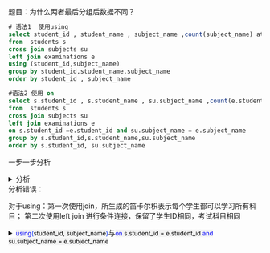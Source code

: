 题目：为什么两者最后分组后数据不同？

```sql
# 语法1  使用using
select student_id , student_name , subject_name ,count(subject_name) attended_exams 
from  students s 
cross join subjects su
left join examinations e 
using (student_id,subject_name)  
group by student_id,student_name,subject_name
order by student_id , subject_name

#语法2 使用 on
select s.student_id , s.student_name , su.subject_name ,count(e.student_id) attended_exams 
from  students s 
cross join subjects su
left join examinations e 
on s.student_id =e.student_id and su.subject_name = e.subject_name
group by s.student_id,s.student_name,su.subject_name
order by s.student_id, su.subject_name

```



一步一步分析

<details class="lake-collapse"><summary id="u6872affa"><span class="ne-text">分析</span></summary><p id="u49c6c75d" class="ne-p"><span class="ne-text">1.</span></p><p id="u3dd78677" class="ne-p"><img src="https://cdn.nlark.com/yuque/0/2024/png/22186123/1727940454974-396cf1a5-a2ee-4c75-a28d-8e9db5729146.png" width="721.6" id="u5847e6ac" class="ne-image"></p><p id="u785085d2" class="ne-p"><span class="ne-text">2.</span></p><p id="uc17b8043" class="ne-p"><span class="ne-text">使用using</span></p><p id="ue60d8cb2" class="ne-p"><img src="https://cdn.nlark.com/yuque/0/2024/png/22186123/1727940514744-0e0abbf4-4896-4fb6-8670-8aa09713d08e.png" width="720" id="u983ad2c4" class="ne-image"></p><p id="ue850a709" class="ne-p"><span class="ne-text">使用on</span></p><p id="u76789bd7" class="ne-p"><img src="https://cdn.nlark.com/yuque/0/2024/png/22186123/1727940892997-10c0113a-1743-47ac-a7ad-9f86bf910a9a.png" width="715.2" id="u7c94417c" class="ne-image"></p><p id="uabe54207" class="ne-p"><br></p><p id="u14134f95" class="ne-p"><span class="ne-text">3.</span></p><p id="u4996ab40" class="ne-p"><span class="ne-text">在using下进行了分组</span></p><p id="ue743a1ba" class="ne-p"><img src="https://cdn.nlark.com/yuque/0/2024/png/22186123/1727940648977-c8a70715-7853-4ec0-b27a-e1181d881997.png" width="722.4" id="u84bc9a50" class="ne-image"></p><p id="u1dcd747a" class="ne-p"><span class="ne-text">在on进行了分组：</span></p><p id="ubd11b018" class="ne-p"><img src="https://cdn.nlark.com/yuque/0/2024/png/22186123/1727941076155-23bc0f42-d29e-4ed8-9209-8f98796c57f8.png" width="715.2" id="u9b33d1ea" class="ne-image"></p><p id="u068e3638" class="ne-p"><span class="ne-text">4.</span></p><p id="uec908e3d" class="ne-p"><span class="ne-text">using下的最终结果(错误的)：</span></p><p id="ue6869661" class="ne-p"><img src="https://cdn.nlark.com/yuque/0/2024/png/22186123/1727940732104-c3aae282-0cb7-4c21-a4d4-748b6b2363c1.png" width="603.2" id="u9ac81ded" class="ne-image"></p><p id="u26bb86b6" class="ne-p"><br></p><p id="u4632352d" class="ne-p"><span class="ne-text">on下的最终结果(正确的)：</span></p><p id="u6e6e3d73" class="ne-p"><span class="ne-text">而且count()只能统计e下的学科科目或学生ID，否则也会出错</span></p><p id="u53cfe522" class="ne-p"><img src="https://cdn.nlark.com/yuque/0/2024/png/22186123/1727941403764-3db8516e-612f-442f-ba7c-171a23943469.png" width="723.2" id="uf056b595" class="ne-image"></p><p id="ue3122823" class="ne-p"><span class="ne-text"></span></p><p id="u27bf95d1" class="ne-p"><span class="ne-text"></span></p></details>
分析错误：

对于using：第一次使用join，所生成的笛卡尔积表示每个学生都可以学习所有科目； 第二次使用left join 进行条件连接，保留了学生ID相同，考试科目相同  


<details class="lake-collapse"><summary id="u1f4250eb"><span class="ne-text" style="color: rgb(0, 0, 255); background-color: rgb(243, 243, 243); font-size: 12px">using</span><span class="ne-text" style="color: rgb(4, 49, 250); background-color: rgb(243, 243, 243); font-size: 12px">(</span><span class="ne-text" style="color: rgb(0, 0, 0); background-color: rgb(243, 243, 243); font-size: 12px">student_id, subject_name</span><span class="ne-text" style="color: rgb(4, 49, 250); background-color: rgb(243, 243, 243); font-size: 12px">)</span><span class="ne-text">与</span><span class="ne-text" style="color: rgb(0, 0, 255); background-color: rgb(243, 243, 243); font-size: 12px">on</span><span class="ne-text" style="color: rgb(0, 0, 0); background-color: rgb(243, 243, 243); font-size: 12px"> s.student_id = e.student_id </span><span class="ne-text" style="color: rgb(0, 0, 255); background-color: rgb(243, 243, 243); font-size: 12px">and</span><span class="ne-text" style="color: rgb(0, 0, 0); background-color: rgb(243, 243, 243); font-size: 12px"> su.subject_name = e.subject_name</span></summary><h3 id="f3JVO"><span class="ne-text" style="color: var(--vscode-editor-foreground); background-color: rgb(243, 243, 243)">关</span><span class="ne-text" style="color: var(--vscode-editor-foreground); background-color: rgb(243, 243, 243)">键区别</span></h3><p id="u5675585d" class="ne-p"><span class="ne-text" style="color: var(--vscode-editor-foreground); background-color: rgb(243, 243, 243); font-size: 13px">确</span><span class="ne-text" style="color: var(--vscode-editor-foreground); background-color: rgb(243, 243, 243); font-size: 13px">实，两</span><span class="ne-text" style="color: var(--vscode-editor-foreground); background-color: rgb(243, 243, 243); font-size: 13px">个</span><span class="ne-text" style="color: var(--vscode-editor-foreground); background-color: rgb(243, 243, 243); font-size: 13px">版本都</span><span class="ne-text" style="color: var(--vscode-editor-foreground); background-color: rgb(243, 243, 243); font-size: 13px">创</span><span class="ne-text" style="color: var(--vscode-editor-foreground); background-color: rgb(243, 243, 243); font-size: 13px">建了所有可</span><span class="ne-text" style="color: var(--vscode-editor-foreground); background-color: rgb(243, 243, 243); font-size: 13px">能的学生</span><span class="ne-text" style="color: var(--vscode-editor-foreground); background-color: rgb(243, 243, 243); font-size: 13px">-科目组合</span><span class="ne-text" style="color: var(--vscode-editor-foreground); background-color: rgb(243, 243, 243); font-size: 13px">，但关</span><span class="ne-text" style="color: var(--vscode-editor-foreground); background-color: rgb(243, 243, 243); font-size: 13px">键区别在于</span><span class="ne-text" style="color: var(--vscode-editor-foreground); background-color: rgb(243, 243, 243); font-size: 13px">如</span><span class="ne-text" style="color: var(--vscode-editor-foreground); background-color: rgb(243, 243, 243); font-size: 13px">何处理这</span><span class="ne-text" style="color: var(--vscode-editor-foreground); background-color: rgb(243, 243, 243); font-size: 13px">些组合和</span><span class="ne-text" style="color: var(--vscode-editor-foreground); background-color: rgb(243, 243, 243); font-size: 13px">考</span><span class="ne-text" style="color: var(--vscode-editor-foreground); background-color: rgb(243, 243, 243); font-size: 13px">试记录</span><span class="ne-text" style="color: var(--vscode-editor-foreground); background-color: rgb(243, 243, 243); font-size: 13px">。</span></p><p id="u7052e753" class="ne-p"><span class="ne-text" style="color: var(--vscode-editor-foreground); background-color: rgb(243, 243, 243); font-size: 13px">1.</span><span class="ne-text" style="color: var(--vscode-editor-foreground); background-color: rgb(243, 243, 243); font-size: 13px"> </span><span class="ne-text" style="color: var(--vscode-editor-foreground); background-color: rgb(243, 243, 243); font-size: 13px">错误版</span><span class="ne-text" style="color: var(--vscode-editor-foreground); background-color: rgb(243, 243, 243); font-size: 13px">（使</span><span class="ne-text" style="color: var(--vscode-editor-foreground); background-color: rgb(243, 243, 243); font-size: 13px">用 USING</span><span class="ne-text" style="color: var(--vscode-editor-foreground); background-color: rgb(243, 243, 243); font-size: 13px">）</span><span class="ne-text" style="color: var(--vscode-editor-foreground); background-color: rgb(243, 243, 243); font-size: 13px">：</span></p><p id="ued34cb83" class="ne-p"><span class="ne-text" style="color: rgb(0, 0, 255); background-color: rgb(243, 243, 243); font-size: 12px">from</span><span class="ne-text" style="color: rgb(0, 0, 0); background-color: rgb(243, 243, 243); font-size: 12px"> students </span></p><p id="u934b120a" class="ne-p"><span class="ne-text" style="color: rgb(0, 0, 255); background-color: rgb(243, 243, 243); font-size: 12px">join</span><span class="ne-text" style="color: rgb(0, 0, 0); background-color: rgb(243, 243, 243); font-size: 12px"> subjects </span></p><p id="u80516b31" class="ne-p"><span class="ne-text" style="color: rgb(0, 0, 255); background-color: rgb(243, 243, 243); font-size: 12px">left join</span><span class="ne-text" style="color: rgb(0, 0, 0); background-color: rgb(243, 243, 243); font-size: 12px"> examinations </span></p><p id="u8b1fdb8a" class="ne-p"><span class="ne-text" style="color: rgb(0, 0, 255); background-color: rgb(243, 243, 243); font-size: 12px">using</span><span class="ne-text" style="color: rgb(4, 49, 250); background-color: rgb(243, 243, 243); font-size: 12px">(</span><span class="ne-text" style="color: rgb(0, 0, 0); background-color: rgb(243, 243, 243); font-size: 12px">student_id, subject_name</span><span class="ne-text" style="color: rgb(4, 49, 250); background-color: rgb(243, 243, 243); font-size: 12px">)</span></p><p id="ude088af3" class="ne-p"><span class="ne-text" style="color: var(--vscode-editor-foreground); background-color: rgb(243, 243, 243); font-size: 13px">2. 正确版</span><span class="ne-text" style="color: var(--vscode-editor-foreground); background-color: rgb(243, 243, 243); font-size: 13px">（使用 ON</span><span class="ne-text" style="color: var(--vscode-editor-foreground); background-color: rgb(243, 243, 243); font-size: 13px">）：</span></p><p id="u0d0354fe" class="ne-p"><span class="ne-text" style="color: rgb(0, 0, 255); background-color: rgb(243, 243, 243); font-size: 12px">from</span><span class="ne-text" style="color: rgb(0, 0, 0); background-color: rgb(243, 243, 243); font-size: 12px"> students s </span></p><p id="u5ff88626" class="ne-p"><span class="ne-text" style="color: rgb(0, 0, 255); background-color: rgb(243, 243, 243); font-size: 12px">cross join</span><span class="ne-text" style="color: rgb(0, 0, 0); background-color: rgb(243, 243, 243); font-size: 12px"> subjects su</span></p><p id="u457aa141" class="ne-p"><span class="ne-text" style="color: rgb(0, 0, 255); background-color: rgb(243, 243, 243); font-size: 12px">left join</span><span class="ne-text" style="color: rgb(0, 0, 0); background-color: rgb(243, 243, 243); font-size: 12px"> examinations e </span></p><p id="u987c7268" class="ne-p"><span class="ne-text" style="color: rgb(0, 0, 255); background-color: rgb(243, 243, 243); font-size: 12px">on</span><span class="ne-text" style="color: rgb(0, 0, 0); background-color: rgb(243, 243, 243); font-size: 12px"> s.student_id = e.student_id </span><span class="ne-text" style="color: rgb(0, 0, 255); background-color: rgb(243, 243, 243); font-size: 12px">and</span><span class="ne-text" style="color: rgb(0, 0, 0); background-color: rgb(243, 243, 243); font-size: 12px"> su.subject_name = e.subject_name</span></p><h3 id="PjoML"><span class="ne-text" style="color: var(--vscode-editor-foreground); background-color: rgb(243, 243, 243)">详</span><span class="ne-text" style="color: var(--vscode-editor-foreground); background-color: rgb(243, 243, 243)">细分</span><span class="ne-text" style="color: var(--vscode-editor-foreground); background-color: rgb(243, 243, 243)">析</span></h3><ul class="ne-ul"><li id="u6c92218e" data-lake-index-type="0"><strong><span class="ne-text" style="color: var(--vscode-editor-foreground); background-color: rgb(243, 243, 243); font-size: 13px">创</span></strong><strong><span class="ne-text" style="color: var(--vscode-editor-foreground); background-color: rgb(243, 243, 243); font-size: 13px">建组合的</span></strong><strong><span class="ne-text" style="color: var(--vscode-editor-foreground); background-color: rgb(243, 243, 243); font-size: 13px">方式</span></strong><span class="ne-text" style="color: var(--vscode-editor-foreground); background-color: rgb(243, 243, 243); font-size: 13px">：</span></li><li id="ufd3ee28e" data-lake-index-type="0"><span class="ne-text" style="color: var(--vscode-editor-foreground); background-color: rgb(243, 243, 243); font-size: 13px">错误</span><span class="ne-text" style="color: var(--vscode-editor-foreground); background-color: rgb(243, 243, 243); font-size: 13px">版</span><span class="ne-text" style="color: var(--vscode-editor-foreground); background-color: rgb(243, 243, 243); font-size: 13px">：</span><span class="ne-text" style="color: var(--vscode-editor-foreground); background-color: rgb(243, 243, 243); font-size: 13px">join subjects</span><span class="ne-text" style="color: var(--vscode-editor-foreground); background-color: rgb(243, 243, 243); font-size: 13px"> </span><span class="ne-text" style="color: var(--vscode-editor-foreground); background-color: rgb(243, 243, 243); font-size: 13px">（隐式</span><span class="ne-text" style="color: var(--vscode-editor-foreground); background-color: rgb(243, 243, 243); font-size: 13px"> </span><span class="ne-text" style="color: var(--vscode-editor-foreground); background-color: rgb(243, 243, 243); font-size: 13px">CROSS</span><span class="ne-text" style="color: var(--vscode-editor-foreground); background-color: rgb(243, 243, 243); font-size: 13px"> </span><span class="ne-text" style="color: var(--vscode-editor-foreground); background-color: rgb(243, 243, 243); font-size: 13px">JOIN）</span></li><li id="u187b2401" data-lake-index-type="0"><span class="ne-text" style="color: var(--vscode-editor-foreground); background-color: rgb(243, 243, 243); font-size: 13px">正确版：显</span><span class="ne-text" style="color: var(--vscode-editor-foreground); background-color: rgb(243, 243, 243); font-size: 13px">式</span><span class="ne-text" style="color: var(--vscode-editor-foreground); background-color: rgb(243, 243, 243); font-size: 13px"> </span><span class="ne-text" style="color: var(--vscode-editor-foreground); background-color: rgb(243, 243, 243); font-size: 13px">cross join</span><span class="ne-text" style="color: var(--vscode-editor-foreground); background-color: rgb(243, 243, 243); font-size: 13px"> </span><span class="ne-text" style="color: var(--vscode-editor-foreground); background-color: rgb(243, 243, 243); font-size: 13px">subjects</span></li></ul><p id="uc2215277" class="ne-p"><span class="ne-text" style="color: var(--vscode-editor-foreground); background-color: rgb(243, 243, 243); font-size: 13px">这</span><span class="ne-text" style="color: var(--vscode-editor-foreground); background-color: rgb(243, 243, 243); font-size: 13px">两</span><span class="ne-text" style="color: var(--vscode-editor-foreground); background-color: rgb(243, 243, 243); font-size: 13px">种方式都创</span><span class="ne-text" style="color: var(--vscode-editor-foreground); background-color: rgb(243, 243, 243); font-size: 13px">建了所有可</span><span class="ne-text" style="color: var(--vscode-editor-foreground); background-color: rgb(243, 243, 243); font-size: 13px">能的学生</span><span class="ne-text" style="color: var(--vscode-editor-foreground); background-color: rgb(243, 243, 243); font-size: 13px">-科目组合</span><span class="ne-text" style="color: var(--vscode-editor-foreground); background-color: rgb(243, 243, 243); font-size: 13px">。</span></p><ul class="ne-ul"><li id="u4787596a" data-lake-index-type="0"><strong><span class="ne-text" style="color: var(--vscode-editor-foreground); background-color: rgb(243, 243, 243); font-size: 13px">与</span></strong><strong><span class="ne-text" style="color: var(--vscode-editor-foreground); background-color: rgb(243, 243, 243); font-size: 13px">考试记</span></strong><strong><span class="ne-text" style="color: var(--vscode-editor-foreground); background-color: rgb(243, 243, 243); font-size: 13px">录的连</span></strong><strong><span class="ne-text" style="color: var(--vscode-editor-foreground); background-color: rgb(243, 243, 243); font-size: 13px">接</span></strong><span class="ne-text" style="color: var(--vscode-editor-foreground); background-color: rgb(243, 243, 243); font-size: 13px">：</span></li><li id="uabecc5ea" data-lake-index-type="0"><span class="ne-text" style="color: var(--vscode-editor-foreground); background-color: rgb(243, 243, 243); font-size: 13px">错误版：</span><span class="ne-text" style="color: var(--vscode-editor-foreground); background-color: rgb(243, 243, 243); font-size: 13px">using</span><span class="ne-text" style="color: var(--vscode-editor-foreground); background-color: rgb(243, 243, 243); font-size: 13px">(student_id,</span><span class="ne-text" style="color: var(--vscode-editor-foreground); background-color: rgb(243, 243, 243); font-size: 13px"> </span><span class="ne-text" style="color: var(--vscode-editor-foreground); background-color: rgb(243, 243, 243); font-size: 13px">subject_name)</span></li><li id="u18439df6" data-lake-index-type="0"><span class="ne-text" style="color: var(--vscode-editor-foreground); background-color: rgb(243, 243, 243); font-size: 13px">这里的</span><span class="ne-text" style="color: var(--vscode-editor-foreground); background-color: rgb(243, 243, 243); font-size: 13px"> </span><span class="ne-text" style="color: var(--vscode-editor-foreground); background-color: rgb(243, 243, 243); font-size: 13px">USING 会尝试匹配 students、subjects 和 examinations 三个表。</span></li><li id="ud59d6e04" data-lake-index-type="0"><span class="ne-text" style="color: var(--vscode-editor-foreground); background-color: rgb(243, 243, 243); font-size: 13px">因为前</span><span class="ne-text" style="color: var(--vscode-editor-foreground); background-color: rgb(243, 243, 243); font-size: 13px">面的 JOIN</span><span class="ne-text" style="color: var(--vscode-editor-foreground); background-color: rgb(243, 243, 243); font-size: 13px"> </span><span class="ne-text" style="color: var(--vscode-editor-foreground); background-color: rgb(243, 243, 243); font-size: 13px">已经创建了</span><span class="ne-text" style="color: var(--vscode-editor-foreground); background-color: rgb(243, 243, 243); font-size: 13px">所有组</span><span class="ne-text" style="color: var(--vscode-editor-foreground); background-color: rgb(243, 243, 243); font-size: 13px">合</span><span class="ne-text" style="color: var(--vscode-editor-foreground); background-color: rgb(243, 243, 243); font-size: 13px">，USING 会</span><span class="ne-text" style="color: var(--vscode-editor-foreground); background-color: rgb(243, 243, 243); font-size: 13px">将</span><span class="ne-text" style="color: var(--vscode-editor-foreground); background-color: rgb(243, 243, 243); font-size: 13px">这</span><span class="ne-text" style="color: var(--vscode-editor-foreground); background-color: rgb(243, 243, 243); font-size: 13px">些组合与</span><span class="ne-text" style="color: var(--vscode-editor-foreground); background-color: rgb(243, 243, 243); font-size: 13px"> </span><span class="ne-text" style="color: var(--vscode-editor-foreground); background-color: rgb(243, 243, 243); font-size: 13px">examinations 表</span><span class="ne-text" style="color: var(--vscode-editor-foreground); background-color: rgb(243, 243, 243); font-size: 13px">匹配。</span></li><li id="u78f1c044" data-lake-index-type="0"><span class="ne-text" style="color: var(--vscode-editor-foreground); background-color: rgb(243, 243, 243); font-size: 13px">正确版</span><span class="ne-text" style="color: var(--vscode-editor-foreground); background-color: rgb(243, 243, 243); font-size: 13px">：</span><span class="ne-text" style="color: var(--vscode-editor-foreground); background-color: rgb(243, 243, 243); font-size: 13px">on s.</span><span class="ne-text" style="color: var(--vscode-editor-foreground); background-color: rgb(243, 243, 243); font-size: 13px">student_id = e</span><span class="ne-text" style="color: var(--vscode-editor-foreground); background-color: rgb(243, 243, 243); font-size: 13px">.student_id an</span><span class="ne-text" style="color: var(--vscode-editor-foreground); background-color: rgb(243, 243, 243); font-size: 13px">d su.subject_name</span><span class="ne-text" style="color: var(--vscode-editor-foreground); background-color: rgb(243, 243, 243); font-size: 13px"> </span><span class="ne-text" style="color: var(--vscode-editor-foreground); background-color: rgb(243, 243, 243); font-size: 13px">= e.subject_</span><span class="ne-text" style="color: var(--vscode-editor-foreground); background-color: rgb(243, 243, 243); font-size: 13px">name</span></li><li id="u003a8e68" data-lake-index-type="0"><span class="ne-text" style="color: var(--vscode-editor-foreground); background-color: rgb(243, 243, 243); font-size: 13px">这里的</span><span class="ne-text" style="color: var(--vscode-editor-foreground); background-color: rgb(243, 243, 243); font-size: 13px"> </span><span class="ne-text" style="color: var(--vscode-editor-foreground); background-color: rgb(243, 243, 243); font-size: 13px">ON 条件只</span><span class="ne-text" style="color: var(--vscode-editor-foreground); background-color: rgb(243, 243, 243); font-size: 13px">匹配 exam</span><span class="ne-text" style="color: var(--vscode-editor-foreground); background-color: rgb(243, 243, 243); font-size: 13px">inations 表与</span><span class="ne-text" style="color: var(--vscode-editor-foreground); background-color: rgb(243, 243, 243); font-size: 13px">前</span><span class="ne-text" style="color: var(--vscode-editor-foreground); background-color: rgb(243, 243, 243); font-size: 13px">面创</span><span class="ne-text" style="color: var(--vscode-editor-foreground); background-color: rgb(243, 243, 243); font-size: 13px">建的组合</span><span class="ne-text" style="color: var(--vscode-editor-foreground); background-color: rgb(243, 243, 243); font-size: 13px">。</span></li><li id="u602369f1" data-lake-index-type="0"><strong><span class="ne-text" style="color: var(--vscode-editor-foreground); background-color: rgb(243, 243, 243); font-size: 13px">计</span></strong><strong><span class="ne-text" style="color: var(--vscode-editor-foreground); background-color: rgb(243, 243, 243); font-size: 13px">数方式</span></strong><span class="ne-text" style="color: var(--vscode-editor-foreground); background-color: rgb(243, 243, 243); font-size: 13px">：</span></li><li id="uc85fab33" data-lake-index-type="0"><span class="ne-text" style="color: var(--vscode-editor-foreground); background-color: rgb(243, 243, 243); font-size: 13px">错</span><span class="ne-text" style="color: var(--vscode-editor-foreground); background-color: rgb(243, 243, 243); font-size: 13px">误版：</span><span class="ne-text" style="color: var(--vscode-editor-foreground); background-color: rgb(243, 243, 243); font-size: 13px">count</span><span class="ne-text" style="color: var(--vscode-editor-foreground); background-color: rgb(243, 243, 243); font-size: 13px">(subject</span><span class="ne-text" style="color: var(--vscode-editor-foreground); background-color: rgb(243, 243, 243); font-size: 13px">_name)</span></li><li id="u410ec563" data-lake-index-type="0"><span class="ne-text" style="color: var(--vscode-editor-foreground); background-color: rgb(243, 243, 243); font-size: 13px">总</span><span class="ne-text" style="color: var(--vscode-editor-foreground); background-color: rgb(243, 243, 243); font-size: 13px">是会</span><span class="ne-text" style="color: var(--vscode-editor-foreground); background-color: rgb(243, 243, 243); font-size: 13px">计数，因为</span><span class="ne-text" style="color: var(--vscode-editor-foreground); background-color: rgb(243, 243, 243); font-size: 13px"> </span><span class="ne-text" style="color: var(--vscode-editor-foreground); background-color: rgb(243, 243, 243); font-size: 13px">subject</span><span class="ne-text" style="color: var(--vscode-editor-foreground); background-color: rgb(243, 243, 243); font-size: 13px">_name 来</span><span class="ne-text" style="color: var(--vscode-editor-foreground); background-color: rgb(243, 243, 243); font-size: 13px">自 subjects 表</span><span class="ne-text" style="color: var(--vscode-editor-foreground); background-color: rgb(243, 243, 243); font-size: 13px">，永</span><span class="ne-text" style="color: var(--vscode-editor-foreground); background-color: rgb(243, 243, 243); font-size: 13px">远不会为</span><span class="ne-text" style="color: var(--vscode-editor-foreground); background-color: rgb(243, 243, 243); font-size: 13px"> </span><span class="ne-text" style="color: var(--vscode-editor-foreground); background-color: rgb(243, 243, 243); font-size: 13px">NULL。</span></li><li id="u4302d293" data-lake-index-type="0"><span class="ne-text" style="color: var(--vscode-editor-foreground); background-color: rgb(243, 243, 243); font-size: 13px">正确版</span><span class="ne-text" style="color: var(--vscode-editor-foreground); background-color: rgb(243, 243, 243); font-size: 13px">：</span><span class="ne-text" style="color: var(--vscode-editor-foreground); background-color: rgb(243, 243, 243); font-size: 13px">count(e.</span><span class="ne-text" style="color: var(--vscode-editor-foreground); background-color: rgb(243, 243, 243); font-size: 13px">student_id)</span></li><li id="uecd2b4e6" data-lake-index-type="0"><span class="ne-text" style="color: var(--vscode-editor-foreground); background-color: rgb(243, 243, 243); font-size: 13px">只有</span><span class="ne-text" style="color: var(--vscode-editor-foreground); background-color: rgb(243, 243, 243); font-size: 13px">在 examinations</span><span class="ne-text" style="color: var(--vscode-editor-foreground); background-color: rgb(243, 243, 243); font-size: 13px"> </span><span class="ne-text" style="color: var(--vscode-editor-foreground); background-color: rgb(243, 243, 243); font-size: 13px">表中找</span><span class="ne-text" style="color: var(--vscode-editor-foreground); background-color: rgb(243, 243, 243); font-size: 13px">到匹配记</span><span class="ne-text" style="color: var(--vscode-editor-foreground); background-color: rgb(243, 243, 243); font-size: 13px">录时才</span><span class="ne-text" style="color: var(--vscode-editor-foreground); background-color: rgb(243, 243, 243); font-size: 13px">会计数</span><span class="ne-text" style="color: var(--vscode-editor-foreground); background-color: rgb(243, 243, 243); font-size: 13px">。</span></li></ul><h3 id="mhGd9"><span class="ne-text" style="color: var(--vscode-editor-foreground); background-color: rgb(243, 243, 243)">比</span><span class="ne-text" style="color: var(--vscode-editor-foreground); background-color: rgb(243, 243, 243)">喻说</span><span class="ne-text" style="color: var(--vscode-editor-foreground); background-color: rgb(243, 243, 243)">明</span></h3><p id="u8efaa3dc" class="ne-p"><span class="ne-text" style="color: var(--vscode-editor-foreground); background-color: rgb(243, 243, 243); font-size: 13px">想</span><span class="ne-text" style="color: var(--vscode-editor-foreground); background-color: rgb(243, 243, 243); font-size: 13px">象一个</span><span class="ne-text" style="color: var(--vscode-editor-foreground); background-color: rgb(243, 243, 243); font-size: 13px">学校</span><span class="ne-text" style="color: var(--vscode-editor-foreground); background-color: rgb(243, 243, 243); font-size: 13px">运</span><span class="ne-text" style="color: var(--vscode-editor-foreground); background-color: rgb(243, 243, 243); font-size: 13px">动会</span><span class="ne-text" style="color: var(--vscode-editor-foreground); background-color: rgb(243, 243, 243); font-size: 13px">（</span><span class="ne-text" style="color: var(--vscode-editor-foreground); background-color: rgb(243, 243, 243); font-size: 13px">🏃</span><span class="ne-text" style="color: var(--vscode-editor-foreground); background-color: rgb(243, 243, 243); font-size: 13px">‍</span><span class="ne-text" style="color: var(--vscode-editor-foreground); background-color: rgb(243, 243, 243); font-size: 13px">♂️</span><span class="ne-text" style="color: var(--vscode-editor-foreground); background-color: rgb(243, 243, 243); font-size: 13px">🏅</span><span class="ne-text" style="color: var(--vscode-editor-foreground); background-color: rgb(243, 243, 243); font-size: 13px">）</span><span class="ne-text" style="color: var(--vscode-editor-foreground); background-color: rgb(243, 243, 243); font-size: 13px">：</span></p><ul class="ne-ul"><li id="u0116efa2" data-lake-index-type="0"><span class="ne-text" style="color: var(--vscode-editor-foreground); background-color: rgb(243, 243, 243); font-size: 13px">错误</span><span class="ne-text" style="color: var(--vscode-editor-foreground); background-color: rgb(243, 243, 243); font-size: 13px">版就</span><span class="ne-text" style="color: var(--vscode-editor-foreground); background-color: rgb(243, 243, 243); font-size: 13px">像</span><span class="ne-text" style="color: var(--vscode-editor-foreground); background-color: rgb(243, 243, 243); font-size: 13px">是：</span></li><li id="ub3cddae8" data-lake-index-type="0"><span class="ne-text" style="color: var(--vscode-editor-foreground); background-color: rgb(243, 243, 243); font-size: 13px">给每个学生发了所</span><span class="ne-text" style="color: var(--vscode-editor-foreground); background-color: rgb(243, 243, 243); font-size: 13px">有项</span><span class="ne-text" style="color: var(--vscode-editor-foreground); background-color: rgb(243, 243, 243); font-size: 13px">目的参赛</span><span class="ne-text" style="color: var(--vscode-editor-foreground); background-color: rgb(243, 243, 243); font-size: 13px">证</span><span class="ne-text" style="color: var(--vscode-editor-foreground); background-color: rgb(243, 243, 243); font-size: 13px">。</span></li><li id="u276dad57" data-lake-index-type="0"><span class="ne-text" style="color: var(--vscode-editor-foreground); background-color: rgb(243, 243, 243); font-size: 13px">然</span><span class="ne-text" style="color: var(--vscode-editor-foreground); background-color: rgb(243, 243, 243); font-size: 13px">后检</span><span class="ne-text" style="color: var(--vscode-editor-foreground); background-color: rgb(243, 243, 243); font-size: 13px">查实际参赛记</span><span class="ne-text" style="color: var(--vscode-editor-foreground); background-color: rgb(243, 243, 243); font-size: 13px">录</span><span class="ne-text" style="color: var(--vscode-editor-foreground); background-color: rgb(243, 243, 243); font-size: 13px">，但</span><span class="ne-text" style="color: var(--vscode-editor-foreground); background-color: rgb(243, 243, 243); font-size: 13px">即</span><span class="ne-text" style="color: var(--vscode-editor-foreground); background-color: rgb(243, 243, 243); font-size: 13px">使没参</span><span class="ne-text" style="color: var(--vscode-editor-foreground); background-color: rgb(243, 243, 243); font-size: 13px">赛</span><span class="ne-text" style="color: var(--vscode-editor-foreground); background-color: rgb(243, 243, 243); font-size: 13px">，参</span><span class="ne-text" style="color: var(--vscode-editor-foreground); background-color: rgb(243, 243, 243); font-size: 13px">赛证也算</span><span class="ne-text" style="color: var(--vscode-editor-foreground); background-color: rgb(243, 243, 243); font-size: 13px">一</span><span class="ne-text" style="color: var(--vscode-editor-foreground); background-color: rgb(243, 243, 243); font-size: 13px">次</span><span class="ne-text" style="color: var(--vscode-editor-foreground); background-color: rgb(243, 243, 243); font-size: 13px">&quot;参与</span><span class="ne-text" style="color: var(--vscode-editor-foreground); background-color: rgb(243, 243, 243); font-size: 13px">&quot;</span><span class="ne-text" style="color: var(--vscode-editor-foreground); background-color: rgb(243, 243, 243); font-size: 13px">。</span></li><li id="u792ea84f" data-lake-index-type="0"><span class="ne-text" style="color: var(--vscode-editor-foreground); background-color: rgb(243, 243, 243); font-size: 13px">正确版</span><span class="ne-text" style="color: var(--vscode-editor-foreground); background-color: rgb(243, 243, 243); font-size: 13px">则</span><span class="ne-text" style="color: var(--vscode-editor-foreground); background-color: rgb(243, 243, 243); font-size: 13px">像</span><span class="ne-text" style="color: var(--vscode-editor-foreground); background-color: rgb(243, 243, 243); font-size: 13px">是：</span></li></ul><p id="u356746d4" class="ne-p"><span class="ne-text" style="color: var(--vscode-editor-foreground); background-color: rgb(243, 243, 243); font-size: 13px">1. 给每个</span><span class="ne-text" style="color: var(--vscode-editor-foreground); background-color: rgb(243, 243, 243); font-size: 13px">学生发了所</span><span class="ne-text" style="color: var(--vscode-editor-foreground); background-color: rgb(243, 243, 243); font-size: 13px">有项目的空</span><span class="ne-text" style="color: var(--vscode-editor-foreground); background-color: rgb(243, 243, 243); font-size: 13px">白</span><span class="ne-text" style="color: var(--vscode-editor-foreground); background-color: rgb(243, 243, 243); font-size: 13px">记</span><span class="ne-text" style="color: var(--vscode-editor-foreground); background-color: rgb(243, 243, 243); font-size: 13px">录表</span><span class="ne-text" style="color: var(--vscode-editor-foreground); background-color: rgb(243, 243, 243); font-size: 13px">。</span></p><ul class="ne-ul"><li id="u55963e27" data-lake-index-type="0"><span class="ne-text" style="color: var(--vscode-editor-foreground); background-color: rgb(243, 243, 243); font-size: 13px">然后只在学生实际参赛的项目上盖章</span><span class="ne-text" style="color: var(--vscode-editor-foreground); background-color: rgb(243, 243, 243); font-size: 13px">，不</span><span class="ne-text" style="color: var(--vscode-editor-foreground); background-color: rgb(243, 243, 243); font-size: 13px">参赛的项</span><span class="ne-text" style="color: var(--vscode-editor-foreground); background-color: rgb(243, 243, 243); font-size: 13px">目保</span><span class="ne-text" style="color: var(--vscode-editor-foreground); background-color: rgb(243, 243, 243); font-size: 13px">持空白</span><span class="ne-text" style="color: var(--vscode-editor-foreground); background-color: rgb(243, 243, 243); font-size: 13px">。</span></li></ul><h3 id="Bd4PG"><span class="ne-text" style="color: var(--vscode-editor-foreground); background-color: rgb(243, 243, 243)">为</span><span class="ne-text" style="color: var(--vscode-editor-foreground); background-color: rgb(243, 243, 243)">什么结</span><span class="ne-text" style="color: var(--vscode-editor-foreground); background-color: rgb(243, 243, 243)">果不同</span></h3><ul class="ne-ul"><li id="u0934fa0b" data-lake-index-type="0"><span class="ne-text" style="color: var(--vscode-editor-foreground); background-color: rgb(243, 243, 243); font-size: 13px">错误版</span><span class="ne-text" style="color: var(--vscode-editor-foreground); background-color: rgb(243, 243, 243); font-size: 13px">：因</span><span class="ne-text" style="color: var(--vscode-editor-foreground); background-color: rgb(243, 243, 243); font-size: 13px">为</span><span class="ne-text" style="color: var(--vscode-editor-foreground); background-color: rgb(243, 243, 243); font-size: 13px"> </span><span class="ne-text" style="color: var(--vscode-editor-foreground); background-color: rgb(243, 243, 243); font-size: 13px">count(subject_name)</span><span class="ne-text" style="color: var(--vscode-editor-foreground); background-color: rgb(243, 243, 243); font-size: 13px"> </span><span class="ne-text" style="color: var(--vscode-editor-foreground); background-color: rgb(243, 243, 243); font-size: 13px">总是计数（至少为</span><span class="ne-text" style="color: var(--vscode-editor-foreground); background-color: rgb(243, 243, 243); font-size: 13px">1），所以每</span><span class="ne-text" style="color: var(--vscode-editor-foreground); background-color: rgb(243, 243, 243); font-size: 13px">个学生在</span><span class="ne-text" style="color: var(--vscode-editor-foreground); background-color: rgb(243, 243, 243); font-size: 13px">每个科目上</span><span class="ne-text" style="color: var(--vscode-editor-foreground); background-color: rgb(243, 243, 243); font-size: 13px">都显</span><span class="ne-text" style="color: var(--vscode-editor-foreground); background-color: rgb(243, 243, 243); font-size: 13px">示至</span><span class="ne-text" style="color: var(--vscode-editor-foreground); background-color: rgb(243, 243, 243); font-size: 13px">少参</span><span class="ne-text" style="color: var(--vscode-editor-foreground); background-color: rgb(243, 243, 243); font-size: 13px">加了一次考</span><span class="ne-text" style="color: var(--vscode-editor-foreground); background-color: rgb(243, 243, 243); font-size: 13px">试</span><span class="ne-text" style="color: var(--vscode-editor-foreground); background-color: rgb(243, 243, 243); font-size: 13px">。</span></li><li id="u3025eff3" data-lake-index-type="0"><span class="ne-text" style="color: var(--vscode-editor-foreground); background-color: rgb(243, 243, 243); font-size: 13px">正确版</span><span class="ne-text" style="color: var(--vscode-editor-foreground); background-color: rgb(243, 243, 243); font-size: 13px">：</span><span class="ne-text" style="color: var(--vscode-editor-foreground); background-color: rgb(243, 243, 243); font-size: 13px">count(e.student</span><span class="ne-text" style="color: var(--vscode-editor-foreground); background-color: rgb(243, 243, 243); font-size: 13px">_id)</span><span class="ne-text" style="color: var(--vscode-editor-foreground); background-color: rgb(243, 243, 243); font-size: 13px"> </span><span class="ne-text" style="color: var(--vscode-editor-foreground); background-color: rgb(243, 243, 243); font-size: 13px">只在</span><span class="ne-text" style="color: var(--vscode-editor-foreground); background-color: rgb(243, 243, 243); font-size: 13px"> </span><span class="ne-text" style="color: var(--vscode-editor-foreground); background-color: rgb(243, 243, 243); font-size: 13px">examinations 表中</span><span class="ne-text" style="color: var(--vscode-editor-foreground); background-color: rgb(243, 243, 243); font-size: 13px">找到匹配记录时才计</span><span class="ne-text" style="color: var(--vscode-editor-foreground); background-color: rgb(243, 243, 243); font-size: 13px">数</span><span class="ne-text" style="color: var(--vscode-editor-foreground); background-color: rgb(243, 243, 243); font-size: 13px">，准确反映了实</span><span class="ne-text" style="color: var(--vscode-editor-foreground); background-color: rgb(243, 243, 243); font-size: 13px">际考</span><span class="ne-text" style="color: var(--vscode-editor-foreground); background-color: rgb(243, 243, 243); font-size: 13px">试次</span><span class="ne-text" style="color: var(--vscode-editor-foreground); background-color: rgb(243, 243, 243); font-size: 13px">数。</span></li></ul><h3 id="kBoUU"><span class="ne-text" style="color: var(--vscode-editor-foreground); background-color: rgb(243, 243, 243)">总结</span></h3><p id="u044d67a2" class="ne-p"><span class="ne-text" style="color: var(--vscode-editor-foreground); background-color: rgb(243, 243, 243); font-size: 13px">虽然两个</span><span class="ne-text" style="color: var(--vscode-editor-foreground); background-color: rgb(243, 243, 243); font-size: 13px">版本都创建</span><span class="ne-text" style="color: var(--vscode-editor-foreground); background-color: rgb(243, 243, 243); font-size: 13px">了所有可能</span><span class="ne-text" style="color: var(--vscode-editor-foreground); background-color: rgb(243, 243, 243); font-size: 13px">的学生-科</span><span class="ne-text" style="color: var(--vscode-editor-foreground); background-color: rgb(243, 243, 243); font-size: 13px">目组合，但</span><span class="ne-text" style="color: var(--vscode-editor-foreground); background-color: rgb(243, 243, 243); font-size: 13px">关</span><span class="ne-text" style="color: var(--vscode-editor-foreground); background-color: rgb(243, 243, 243); font-size: 13px">键区别在于</span><span class="ne-text" style="color: var(--vscode-editor-foreground); background-color: rgb(243, 243, 243); font-size: 13px">如何处理这</span><span class="ne-text" style="color: var(--vscode-editor-foreground); background-color: rgb(243, 243, 243); font-size: 13px">些组合与</span><span class="ne-text" style="color: var(--vscode-editor-foreground); background-color: rgb(243, 243, 243); font-size: 13px">实</span><span class="ne-text" style="color: var(--vscode-editor-foreground); background-color: rgb(243, 243, 243); font-size: 13px">际考试记录</span><span class="ne-text" style="color: var(--vscode-editor-foreground); background-color: rgb(243, 243, 243); font-size: 13px">的</span><span class="ne-text" style="color: var(--vscode-editor-foreground); background-color: rgb(243, 243, 243); font-size: 13px">关</span><span class="ne-text" style="color: var(--vscode-editor-foreground); background-color: rgb(243, 243, 243); font-size: 13px">系</span><span class="ne-text" style="color: var(--vscode-editor-foreground); background-color: rgb(243, 243, 243); font-size: 13px">，以及如何计</span><span class="ne-text" style="color: var(--vscode-editor-foreground); background-color: rgb(243, 243, 243); font-size: 13px">数</span><span class="ne-text" style="color: var(--vscode-editor-foreground); background-color: rgb(243, 243, 243); font-size: 13px">。正</span><span class="ne-text" style="color: var(--vscode-editor-foreground); background-color: rgb(243, 243, 243); font-size: 13px">确版本</span><span class="ne-text" style="color: var(--vscode-editor-foreground); background-color: rgb(243, 243, 243); font-size: 13px">更准</span><span class="ne-text" style="color: var(--vscode-editor-foreground); background-color: rgb(243, 243, 243); font-size: 13px">确地反映了</span><span class="ne-text" style="color: var(--vscode-editor-foreground); background-color: rgb(243, 243, 243); font-size: 13px">实际情</span><span class="ne-text" style="color: var(--vscode-editor-foreground); background-color: rgb(243, 243, 243); font-size: 13px">况。</span></p><p id="u7f281241" class="ne-p"><span class="ne-text" style="color: var(--vscode-editor-foreground); background-color: rgb(243, 243, 243); font-size: 13px">这</span><span class="ne-text" style="color: var(--vscode-editor-foreground); background-color: rgb(243, 243, 243); font-size: 13px">个</span><span class="ne-text" style="color: var(--vscode-editor-foreground); background-color: rgb(243, 243, 243); font-size: 13px">例子很</span><span class="ne-text" style="color: var(--vscode-editor-foreground); background-color: rgb(243, 243, 243); font-size: 13px">好地说明了</span><span class="ne-text" style="color: var(--vscode-editor-foreground); background-color: rgb(243, 243, 243); font-size: 13px">在</span><span class="ne-text" style="color: var(--vscode-editor-foreground); background-color: rgb(243, 243, 243); font-size: 13px"> </span><span class="ne-text" style="color: var(--vscode-editor-foreground); background-color: rgb(243, 243, 243); font-size: 13px">SQL</span><span class="ne-text" style="color: var(--vscode-editor-foreground); background-color: rgb(243, 243, 243); font-size: 13px"> </span><span class="ne-text" style="color: var(--vscode-editor-foreground); background-color: rgb(243, 243, 243); font-size: 13px">中</span><span class="ne-text" style="color: var(--vscode-editor-foreground); background-color: rgb(243, 243, 243); font-size: 13px">，不</span><span class="ne-text" style="color: var(--vscode-editor-foreground); background-color: rgb(243, 243, 243); font-size: 13px">仅要注</span><span class="ne-text" style="color: var(--vscode-editor-foreground); background-color: rgb(243, 243, 243); font-size: 13px">意表</span><span class="ne-text" style="color: var(--vscode-editor-foreground); background-color: rgb(243, 243, 243); font-size: 13px">的</span><span class="ne-text" style="color: var(--vscode-editor-foreground); background-color: rgb(243, 243, 243); font-size: 13px">连接方式</span><span class="ne-text" style="color: var(--vscode-editor-foreground); background-color: rgb(243, 243, 243); font-size: 13px">，还要注</span><span class="ne-text" style="color: var(--vscode-editor-foreground); background-color: rgb(243, 243, 243); font-size: 13px">意计</span><span class="ne-text" style="color: var(--vscode-editor-foreground); background-color: rgb(243, 243, 243); font-size: 13px">数的</span><span class="ne-text" style="color: var(--vscode-editor-foreground); background-color: rgb(243, 243, 243); font-size: 13px">对</span><span class="ne-text" style="color: var(--vscode-editor-foreground); background-color: rgb(243, 243, 243); font-size: 13px">象和方</span><span class="ne-text" style="color: var(--vscode-editor-foreground); background-color: rgb(243, 243, 243); font-size: 13px">法</span><span class="ne-text" style="color: var(--vscode-editor-foreground); background-color: rgb(243, 243, 243); font-size: 13px">。</span></p><p id="u4799eee3" class="ne-p"><span class="ne-text" style="color: var(--vscode-editor-foreground); background-color: rgb(243, 243, 243); font-size: 13px">你</span><span class="ne-text" style="color: var(--vscode-editor-foreground); background-color: rgb(243, 243, 243); font-size: 13px">现在理解了</span><span class="ne-text" style="color: var(--vscode-editor-foreground); background-color: rgb(243, 243, 243); font-size: 13px">吗？如果</span><span class="ne-text" style="color: var(--vscode-editor-foreground); background-color: rgb(243, 243, 243); font-size: 13px">还有任何</span><span class="ne-text" style="color: var(--vscode-editor-foreground); background-color: rgb(243, 243, 243); font-size: 13px">疑问，请随</span><span class="ne-text" style="color: var(--vscode-editor-foreground); background-color: rgb(243, 243, 243); font-size: 13px">时问我</span><span class="ne-text" style="color: var(--vscode-editor-foreground); background-color: rgb(243, 243, 243); font-size: 13px">！</span></p><p id="u7ef5e002" class="ne-p"><span class="ne-text" style="color: var(--vscode-editor-foreground); background-color: rgb(243, 243, 243); font-size: 12px">.cursorrules</span></p><p id="u6f43f906" class="ne-p"><span class="ne-text" style="color: var(--vscode-editor-foreground); background-color: rgb(243, 243, 243); font-size: 12px">提问.md (94-143)</span></p><p id="uab343237" class="ne-p"><span class="ne-text" style="color: var(--vscode-input-foreground); background-color: rgb(243, 243, 243); font-size: 13px">两种解法，不管是cross join 还是 join 其实都创建了所有的组合。是吧。但是为什么 using条件时匹配所有科目。</span></p><p id="u33ca5fd7" class="ne-p"><span class="ne-text" style="color: var(--vscode-editor-foreground); background-color: rgb(243, 243, 243); font-size: 13px">你的观</span><span class="ne-text" style="color: var(--vscode-editor-foreground); background-color: rgb(243, 243, 243); font-size: 13px">察</span><span class="ne-text" style="color: var(--vscode-editor-foreground); background-color: rgb(243, 243, 243); font-size: 13px">非常</span><span class="ne-text" style="color: var(--vscode-editor-foreground); background-color: rgb(243, 243, 243); font-size: 13px">敏锐</span><span class="ne-text" style="color: var(--vscode-editor-foreground); background-color: rgb(243, 243, 243); font-size: 13px">！让</span><span class="ne-text" style="color: var(--vscode-editor-foreground); background-color: rgb(243, 243, 243); font-size: 13px">我们深</span><span class="ne-text" style="color: var(--vscode-editor-foreground); background-color: rgb(243, 243, 243); font-size: 13px">入分</span><span class="ne-text" style="color: var(--vscode-editor-foreground); background-color: rgb(243, 243, 243); font-size: 13px">析一下这个</span><span class="ne-text" style="color: var(--vscode-editor-foreground); background-color: rgb(243, 243, 243); font-size: 13px">问题。</span></p><p id="ue24f0d63" class="ne-p"><span class="ne-text" style="color: var(--vscode-editor-foreground); background-color: rgb(243, 243, 243); font-size: 13px">确</span><span class="ne-text" style="color: var(--vscode-editor-foreground); background-color: rgb(243, 243, 243); font-size: 13px">实，两种方</span><span class="ne-text" style="color: var(--vscode-editor-foreground); background-color: rgb(243, 243, 243); font-size: 13px">法都创建了</span><span class="ne-text" style="color: var(--vscode-editor-foreground); background-color: rgb(243, 243, 243); font-size: 13px">所有可能的</span><span class="ne-text" style="color: var(--vscode-editor-foreground); background-color: rgb(243, 243, 243); font-size: 13px">学生-科目</span><span class="ne-text" style="color: var(--vscode-editor-foreground); background-color: rgb(243, 243, 243); font-size: 13px">组合。关</span><span class="ne-text" style="color: var(--vscode-editor-foreground); background-color: rgb(243, 243, 243); font-size: 13px">键的</span><span class="ne-text" style="color: var(--vscode-editor-foreground); background-color: rgb(243, 243, 243); font-size: 13px">区别在于如</span><span class="ne-text" style="color: var(--vscode-editor-foreground); background-color: rgb(243, 243, 243); font-size: 13px">何处理这些</span><span class="ne-text" style="color: var(--vscode-editor-foreground); background-color: rgb(243, 243, 243); font-size: 13px">组合与</span><span class="ne-text" style="color: var(--vscode-editor-foreground); background-color: rgb(243, 243, 243); font-size: 13px"> </span><span class="ne-text" style="color: var(--vscode-editor-foreground); background-color: rgb(243, 243, 243); font-size: 13px">examinations 表的</span><span class="ne-text" style="color: var(--vscode-editor-foreground); background-color: rgb(243, 243, 243); font-size: 13px">关联。</span></p><h3 id="qY1AZ"><span class="ne-text" style="color: var(--vscode-editor-foreground); background-color: rgb(243, 243, 243)">为</span><span class="ne-text" style="color: var(--vscode-editor-foreground); background-color: rgb(243, 243, 243)">什么</span><span class="ne-text" style="color: var(--vscode-editor-foreground); background-color: rgb(243, 243, 243)"> </span><span class="ne-text" style="color: var(--vscode-editor-foreground); background-color: rgb(243, 243, 243)">USING 条件会</span><span class="ne-text" style="color: var(--vscode-editor-foreground); background-color: rgb(243, 243, 243)">匹配所有</span><span class="ne-text" style="color: var(--vscode-editor-foreground); background-color: rgb(243, 243, 243)">科目</span></h3><p id="u0aff89d3" class="ne-p"><span class="ne-text" style="color: var(--vscode-editor-foreground); background-color: rgb(243, 243, 243); font-size: 13px">在错</span><span class="ne-text" style="color: var(--vscode-editor-foreground); background-color: rgb(243, 243, 243); font-size: 13px">误版中</span><span class="ne-text" style="color: var(--vscode-editor-foreground); background-color: rgb(243, 243, 243); font-size: 13px">：</span></p><p id="ue464b120" class="ne-p"><span class="ne-text" style="color: rgb(0, 0, 255); background-color: rgb(243, 243, 243); font-size: 12px">from</span><span class="ne-text" style="color: rgb(0, 0, 0); background-color: rgb(243, 243, 243); font-size: 12px"> students </span></p><p id="ub2bc6f71" class="ne-p"><span class="ne-text" style="color: rgb(0, 0, 255); background-color: rgb(243, 243, 243); font-size: 12px">join</span><span class="ne-text" style="color: rgb(0, 0, 0); background-color: rgb(243, 243, 243); font-size: 12px"> subjects </span></p><p id="u6880a7a0" class="ne-p"><span class="ne-text" style="color: rgb(0, 0, 255); background-color: rgb(243, 243, 243); font-size: 12px">left join</span><span class="ne-text" style="color: rgb(0, 0, 0); background-color: rgb(243, 243, 243); font-size: 12px"> examinations </span></p><p id="u93da2977" class="ne-p"><span class="ne-text" style="color: rgb(0, 0, 255); background-color: rgb(243, 243, 243); font-size: 12px">using</span><span class="ne-text" style="color: rgb(4, 49, 250); background-color: rgb(243, 243, 243); font-size: 12px">(</span><span class="ne-text" style="color: rgb(0, 0, 0); background-color: rgb(243, 243, 243); font-size: 12px">student_id, subject_name</span><span class="ne-text" style="color: rgb(4, 49, 250); background-color: rgb(243, 243, 243); font-size: 12px">)</span></p><p id="u472c6c5b" class="ne-p"><span class="ne-text" style="color: var(--vscode-editor-foreground); background-color: rgb(243, 243, 243); font-size: 13px">这里的</span><span class="ne-text" style="color: var(--vscode-editor-foreground); background-color: rgb(243, 243, 243); font-size: 13px">问</span><span class="ne-text" style="color: var(--vscode-editor-foreground); background-color: rgb(243, 243, 243); font-size: 13px">题在于</span><span class="ne-text" style="color: var(--vscode-editor-foreground); background-color: rgb(243, 243, 243); font-size: 13px"> </span><span class="ne-text" style="color: var(--vscode-editor-foreground); background-color: rgb(243, 243, 243); font-size: 13px">USING 子</span><span class="ne-text" style="color: var(--vscode-editor-foreground); background-color: rgb(243, 243, 243); font-size: 13px">句的</span><span class="ne-text" style="color: var(--vscode-editor-foreground); background-color: rgb(243, 243, 243); font-size: 13px">工</span><span class="ne-text" style="color: var(--vscode-editor-foreground); background-color: rgb(243, 243, 243); font-size: 13px">作方式</span><span class="ne-text" style="color: var(--vscode-editor-foreground); background-color: rgb(243, 243, 243); font-size: 13px">：</span></p><p id="u3d74ee4c" class="ne-p"><span class="ne-text" style="color: var(--vscode-editor-foreground); background-color: rgb(243, 243, 243); font-size: 13px">1.</span><span class="ne-text" style="color: var(--vscode-editor-foreground); background-color: rgb(243, 243, 243); font-size: 13px"> </span><strong><span class="ne-text" style="color: var(--vscode-editor-foreground); background-color: rgb(243, 243, 243); font-size: 13px">USING 的</span></strong><strong><span class="ne-text" style="color: var(--vscode-editor-foreground); background-color: rgb(243, 243, 243); font-size: 13px">特</span></strong><strong><span class="ne-text" style="color: var(--vscode-editor-foreground); background-color: rgb(243, 243, 243); font-size: 13px">性</span></strong><span class="ne-text" style="color: var(--vscode-editor-foreground); background-color: rgb(243, 243, 243); font-size: 13px">：</span></p><ul class="ne-ul"><li id="ub2632f7e" data-lake-index-type="0"><span class="ne-text" style="color: var(--vscode-editor-foreground); background-color: rgb(243, 243, 243); font-size: 13px">USING</span><span class="ne-text" style="color: var(--vscode-editor-foreground); background-color: rgb(243, 243, 243); font-size: 13px"> </span><span class="ne-text" style="color: var(--vscode-editor-foreground); background-color: rgb(243, 243, 243); font-size: 13px">会</span><span class="ne-text" style="color: var(--vscode-editor-foreground); background-color: rgb(243, 243, 243); font-size: 13px">在</span><span class="ne-text" style="color: var(--vscode-editor-foreground); background-color: rgb(243, 243, 243); font-size: 13px">所</span><span class="ne-text" style="color: var(--vscode-editor-foreground); background-color: rgb(243, 243, 243); font-size: 13px">有参</span><span class="ne-text" style="color: var(--vscode-editor-foreground); background-color: rgb(243, 243, 243); font-size: 13px">与连接的表</span><span class="ne-text" style="color: var(--vscode-editor-foreground); background-color: rgb(243, 243, 243); font-size: 13px">中</span><span class="ne-text" style="color: var(--vscode-editor-foreground); background-color: rgb(243, 243, 243); font-size: 13px">寻找指</span><span class="ne-text" style="color: var(--vscode-editor-foreground); background-color: rgb(243, 243, 243); font-size: 13px">定的列名</span><span class="ne-text" style="color: var(--vscode-editor-foreground); background-color: rgb(243, 243, 243); font-size: 13px">。</span></li><li id="ucc473a76" data-lake-index-type="0"><span class="ne-text" style="color: var(--vscode-editor-foreground); background-color: rgb(243, 243, 243); font-size: 13px">它</span><span class="ne-text" style="color: var(--vscode-editor-foreground); background-color: rgb(243, 243, 243); font-size: 13px">会创</span><span class="ne-text" style="color: var(--vscode-editor-foreground); background-color: rgb(243, 243, 243); font-size: 13px">建一个单</span><span class="ne-text" style="color: var(--vscode-editor-foreground); background-color: rgb(243, 243, 243); font-size: 13px">一</span><span class="ne-text" style="color: var(--vscode-editor-foreground); background-color: rgb(243, 243, 243); font-size: 13px">的列</span><span class="ne-text" style="color: var(--vscode-editor-foreground); background-color: rgb(243, 243, 243); font-size: 13px">来</span><span class="ne-text" style="color: var(--vscode-editor-foreground); background-color: rgb(243, 243, 243); font-size: 13px">代</span><span class="ne-text" style="color: var(--vscode-editor-foreground); background-color: rgb(243, 243, 243); font-size: 13px">表这些</span><span class="ne-text" style="color: var(--vscode-editor-foreground); background-color: rgb(243, 243, 243); font-size: 13px">匹配的列</span><span class="ne-text" style="color: var(--vscode-editor-foreground); background-color: rgb(243, 243, 243); font-size: 13px">。</span></li><li id="u690b3f83" data-lake-index-type="0"><strong><span class="ne-text" style="color: var(--vscode-editor-foreground); background-color: rgb(243, 243, 243); font-size: 13px">连</span></strong><strong><span class="ne-text" style="color: var(--vscode-editor-foreground); background-color: rgb(243, 243, 243); font-size: 13px">接</span></strong><strong><span class="ne-text" style="color: var(--vscode-editor-foreground); background-color: rgb(243, 243, 243); font-size: 13px">顺序</span></strong><span class="ne-text" style="color: var(--vscode-editor-foreground); background-color: rgb(243, 243, 243); font-size: 13px">：</span></li><li id="uaffdfad5" data-lake-index-type="0"><span class="ne-text" style="color: var(--vscode-editor-foreground); background-color: rgb(243, 243, 243); font-size: 13px">首</span><span class="ne-text" style="color: var(--vscode-editor-foreground); background-color: rgb(243, 243, 243); font-size: 13px">先</span><span class="ne-text" style="color: var(--vscode-editor-foreground); background-color: rgb(243, 243, 243); font-size: 13px">，</span><span class="ne-text" style="color: var(--vscode-editor-foreground); background-color: rgb(243, 243, 243); font-size: 13px">students join</span><span class="ne-text" style="color: var(--vscode-editor-foreground); background-color: rgb(243, 243, 243); font-size: 13px"> </span><span class="ne-text" style="color: var(--vscode-editor-foreground); background-color: rgb(243, 243, 243); font-size: 13px">subjects</span><span class="ne-text" style="color: var(--vscode-editor-foreground); background-color: rgb(243, 243, 243); font-size: 13px"> </span><span class="ne-text" style="color: var(--vscode-editor-foreground); background-color: rgb(243, 243, 243); font-size: 13px">创建</span><span class="ne-text" style="color: var(--vscode-editor-foreground); background-color: rgb(243, 243, 243); font-size: 13px">了所有学</span><span class="ne-text" style="color: var(--vscode-editor-foreground); background-color: rgb(243, 243, 243); font-size: 13px">生和</span><span class="ne-text" style="color: var(--vscode-editor-foreground); background-color: rgb(243, 243, 243); font-size: 13px">科目的组合</span><span class="ne-text" style="color: var(--vscode-editor-foreground); background-color: rgb(243, 243, 243); font-size: 13px">。</span></li><li id="u2850b371" data-lake-index-type="0"><span class="ne-text" style="color: var(--vscode-editor-foreground); background-color: rgb(243, 243, 243); font-size: 13px">然后，这</span><span class="ne-text" style="color: var(--vscode-editor-foreground); background-color: rgb(243, 243, 243); font-size: 13px">个</span><span class="ne-text" style="color: var(--vscode-editor-foreground); background-color: rgb(243, 243, 243); font-size: 13px">结</span><span class="ne-text" style="color: var(--vscode-editor-foreground); background-color: rgb(243, 243, 243); font-size: 13px">果集</span><span class="ne-text" style="color: var(--vscode-editor-foreground); background-color: rgb(243, 243, 243); font-size: 13px">与</span><span class="ne-text" style="color: var(--vscode-editor-foreground); background-color: rgb(243, 243, 243); font-size: 13px"> </span><span class="ne-text" style="color: var(--vscode-editor-foreground); background-color: rgb(243, 243, 243); font-size: 13px">exam</span><span class="ne-text" style="color: var(--vscode-editor-foreground); background-color: rgb(243, 243, 243); font-size: 13px">inations 表进行</span><span class="ne-text" style="color: var(--vscode-editor-foreground); background-color: rgb(243, 243, 243); font-size: 13px"> </span><span class="ne-text" style="color: var(--vscode-editor-foreground); background-color: rgb(243, 243, 243); font-size: 13px">LEFT</span><span class="ne-text" style="color: var(--vscode-editor-foreground); background-color: rgb(243, 243, 243); font-size: 13px"> </span><span class="ne-text" style="color: var(--vscode-editor-foreground); background-color: rgb(243, 243, 243); font-size: 13px">JOIN</span><span class="ne-text" style="color: var(--vscode-editor-foreground); background-color: rgb(243, 243, 243); font-size: 13px">。</span></li><li id="u49ecf1c2" data-lake-index-type="0"><strong><span class="ne-text" style="color: var(--vscode-editor-foreground); background-color: rgb(243, 243, 243); font-size: 13px">匹配过</span></strong><strong><span class="ne-text" style="color: var(--vscode-editor-foreground); background-color: rgb(243, 243, 243); font-size: 13px">程</span></strong><span class="ne-text" style="color: var(--vscode-editor-foreground); background-color: rgb(243, 243, 243); font-size: 13px">：</span></li><li id="u3b94b4a7" data-lake-index-type="0"><span class="ne-text" style="color: var(--vscode-editor-foreground); background-color: rgb(243, 243, 243); font-size: 13px">USING</span><span class="ne-text" style="color: var(--vscode-editor-foreground); background-color: rgb(243, 243, 243); font-size: 13px">(student_id, subject</span><span class="ne-text" style="color: var(--vscode-editor-foreground); background-color: rgb(243, 243, 243); font-size: 13px">_name) 会</span><span class="ne-text" style="color: var(--vscode-editor-foreground); background-color: rgb(243, 243, 243); font-size: 13px">尝试</span><span class="ne-text" style="color: var(--vscode-editor-foreground); background-color: rgb(243, 243, 243); font-size: 13px">匹配这</span><span class="ne-text" style="color: var(--vscode-editor-foreground); background-color: rgb(243, 243, 243); font-size: 13px">三</span><span class="ne-text" style="color: var(--vscode-editor-foreground); background-color: rgb(243, 243, 243); font-size: 13px">个表</span><span class="ne-text" style="color: var(--vscode-editor-foreground); background-color: rgb(243, 243, 243); font-size: 13px">。</span></li><li id="ube902985" data-lake-index-type="0"><span class="ne-text" style="color: var(--vscode-editor-foreground); background-color: rgb(243, 243, 243); font-size: 13px">因</span><span class="ne-text" style="color: var(--vscode-editor-foreground); background-color: rgb(243, 243, 243); font-size: 13px">为前</span><span class="ne-text" style="color: var(--vscode-editor-foreground); background-color: rgb(243, 243, 243); font-size: 13px">面</span><span class="ne-text" style="color: var(--vscode-editor-foreground); background-color: rgb(243, 243, 243); font-size: 13px">的 JOIN</span><span class="ne-text" style="color: var(--vscode-editor-foreground); background-color: rgb(243, 243, 243); font-size: 13px"> </span><span class="ne-text" style="color: var(--vscode-editor-foreground); background-color: rgb(243, 243, 243); font-size: 13px">已经创建</span><span class="ne-text" style="color: var(--vscode-editor-foreground); background-color: rgb(243, 243, 243); font-size: 13px">了所有组合，所以每个组合都能在</span><span class="ne-text" style="color: var(--vscode-editor-foreground); background-color: rgb(243, 243, 243); font-size: 13px"> </span><span class="ne-text" style="color: var(--vscode-editor-foreground); background-color: rgb(243, 243, 243); font-size: 13px">USING 子句中找到对应的</span><span class="ne-text" style="color: var(--vscode-editor-foreground); background-color: rgb(243, 243, 243); font-size: 13px"> </span><span class="ne-text" style="color: var(--vscode-editor-foreground); background-color: rgb(243, 243, 243); font-size: 13px">student_id 和</span><span class="ne-text" style="color: var(--vscode-editor-foreground); background-color: rgb(243, 243, 243); font-size: 13px"> </span><span class="ne-text" style="color: var(--vscode-editor-foreground); background-color: rgb(243, 243, 243); font-size: 13px">subject_name</span><span class="ne-text" style="color: var(--vscode-editor-foreground); background-color: rgb(243, 243, 243); font-size: 13px">。</span></li></ul><p id="u49bd05d5" class="ne-p"><span class="ne-text" style="color: var(--vscode-editor-foreground); background-color: rgb(243, 243, 243); font-size: 13px">4.</span><span class="ne-text" style="color: var(--vscode-editor-foreground); background-color: rgb(243, 243, 243); font-size: 13px"> </span><strong><span class="ne-text" style="color: var(--vscode-editor-foreground); background-color: rgb(243, 243, 243); font-size: 13px">结果影</span></strong><strong><span class="ne-text" style="color: var(--vscode-editor-foreground); background-color: rgb(243, 243, 243); font-size: 13px">响</span></strong><span class="ne-text" style="color: var(--vscode-editor-foreground); background-color: rgb(243, 243, 243); font-size: 13px">：</span></p><ul class="ne-ul"><li id="u72dc159b" data-lake-index-type="0"><span class="ne-text" style="color: var(--vscode-editor-foreground); background-color: rgb(243, 243, 243); font-size: 13px">即</span><span class="ne-text" style="color: var(--vscode-editor-foreground); background-color: rgb(243, 243, 243); font-size: 13px">使学</span><span class="ne-text" style="color: var(--vscode-editor-foreground); background-color: rgb(243, 243, 243); font-size: 13px">生没有参加</span><span class="ne-text" style="color: var(--vscode-editor-foreground); background-color: rgb(243, 243, 243); font-size: 13px">某个科目的</span><span class="ne-text" style="color: var(--vscode-editor-foreground); background-color: rgb(243, 243, 243); font-size: 13px">考试，也会</span><span class="ne-text" style="color: var(--vscode-editor-foreground); background-color: rgb(243, 243, 243); font-size: 13px">产</span><span class="ne-text" style="color: var(--vscode-editor-foreground); background-color: rgb(243, 243, 243); font-size: 13px">生一行</span><span class="ne-text" style="color: var(--vscode-editor-foreground); background-color: rgb(243, 243, 243); font-size: 13px">记录。</span></li><li id="ubc7c0fd9" data-lake-index-type="0"><span class="ne-text" style="color: var(--vscode-editor-foreground); background-color: rgb(243, 243, 243); font-size: 13px">count(subject</span><span class="ne-text" style="color: var(--vscode-editor-foreground); background-color: rgb(243, 243, 243); font-size: 13px">_name)</span><span class="ne-text" style="color: var(--vscode-editor-foreground); background-color: rgb(243, 243, 243); font-size: 13px"> </span><span class="ne-text" style="color: var(--vscode-editor-foreground); background-color: rgb(243, 243, 243); font-size: 13px">总是会</span><span class="ne-text" style="color: var(--vscode-editor-foreground); background-color: rgb(243, 243, 243); font-size: 13px">计数，因为</span><span class="ne-text" style="color: var(--vscode-editor-foreground); background-color: rgb(243, 243, 243); font-size: 13px"> </span><span class="ne-text" style="color: var(--vscode-editor-foreground); background-color: rgb(243, 243, 243); font-size: 13px">subject</span><span class="ne-text" style="color: var(--vscode-editor-foreground); background-color: rgb(243, 243, 243); font-size: 13px">_name 来</span><span class="ne-text" style="color: var(--vscode-editor-foreground); background-color: rgb(243, 243, 243); font-size: 13px">自 subjects 表，永远不会为 NULL。</span></li></ul><h3 id="r367Y"><span class="ne-text" style="color: var(--vscode-editor-foreground); background-color: rgb(243, 243, 243)">比</span><span class="ne-text" style="color: var(--vscode-editor-foreground); background-color: rgb(243, 243, 243)">喻说</span><span class="ne-text" style="color: var(--vscode-editor-foreground); background-color: rgb(243, 243, 243)">明</span></h3><p id="u04232f1b" class="ne-p"><span class="ne-text" style="color: var(--vscode-editor-foreground); background-color: rgb(243, 243, 243); font-size: 13px">想</span><span class="ne-text" style="color: var(--vscode-editor-foreground); background-color: rgb(243, 243, 243); font-size: 13px">象一个</span><span class="ne-text" style="color: var(--vscode-editor-foreground); background-color: rgb(243, 243, 243); font-size: 13px">学校</span><span class="ne-text" style="color: var(--vscode-editor-foreground); background-color: rgb(243, 243, 243); font-size: 13px">的</span><span class="ne-text" style="color: var(--vscode-editor-foreground); background-color: rgb(243, 243, 243); font-size: 13px">签</span><span class="ne-text" style="color: var(--vscode-editor-foreground); background-color: rgb(243, 243, 243); font-size: 13px">到表</span><span class="ne-text" style="color: var(--vscode-editor-foreground); background-color: rgb(243, 243, 243); font-size: 13px">：</span></p><ul class="ne-ul"><li id="u53e6d720" data-lake-index-type="0"><span class="ne-text" style="color: var(--vscode-editor-foreground); background-color: rgb(243, 243, 243); font-size: 13px">错</span><span class="ne-text" style="color: var(--vscode-editor-foreground); background-color: rgb(243, 243, 243); font-size: 13px">误版就</span><span class="ne-text" style="color: var(--vscode-editor-foreground); background-color: rgb(243, 243, 243); font-size: 13px">像是</span><span class="ne-text" style="color: var(--vscode-editor-foreground); background-color: rgb(243, 243, 243); font-size: 13px">：</span></li></ul><p id="u9950cff7" class="ne-p"><span class="ne-text" style="color: var(--vscode-editor-foreground); background-color: rgb(243, 243, 243); font-size: 13px">1. 先</span><span class="ne-text" style="color: var(--vscode-editor-foreground); background-color: rgb(243, 243, 243); font-size: 13px">创建一</span><span class="ne-text" style="color: var(--vscode-editor-foreground); background-color: rgb(243, 243, 243); font-size: 13px">个包</span><span class="ne-text" style="color: var(--vscode-editor-foreground); background-color: rgb(243, 243, 243); font-size: 13px">含所有学生</span><span class="ne-text" style="color: var(--vscode-editor-foreground); background-color: rgb(243, 243, 243); font-size: 13px">和所</span><span class="ne-text" style="color: var(--vscode-editor-foreground); background-color: rgb(243, 243, 243); font-size: 13px">有课</span><span class="ne-text" style="color: var(--vscode-editor-foreground); background-color: rgb(243, 243, 243); font-size: 13px">程的大</span><span class="ne-text" style="color: var(--vscode-editor-foreground); background-color: rgb(243, 243, 243); font-size: 13px">表格</span><span class="ne-text" style="color: var(--vscode-editor-foreground); background-color: rgb(243, 243, 243); font-size: 13px">（</span><span class="ne-text" style="color: var(--vscode-editor-foreground); background-color: rgb(243, 243, 243); font-size: 13px">📋</span><span class="ne-text" style="color: var(--vscode-editor-foreground); background-color: rgb(243, 243, 243); font-size: 13px">）。</span></p><p id="u9f0e2d84" class="ne-p"><span class="ne-text" style="color: var(--vscode-editor-foreground); background-color: rgb(243, 243, 243); font-size: 13px">2. 然后用</span><span class="ne-text" style="color: var(--vscode-editor-foreground); background-color: rgb(243, 243, 243); font-size: 13px">这</span><span class="ne-text" style="color: var(--vscode-editor-foreground); background-color: rgb(243, 243, 243); font-size: 13px">个大表格去</span><span class="ne-text" style="color: var(--vscode-editor-foreground); background-color: rgb(243, 243, 243); font-size: 13px">匹配实</span><span class="ne-text" style="color: var(--vscode-editor-foreground); background-color: rgb(243, 243, 243); font-size: 13px">际的考</span><span class="ne-text" style="color: var(--vscode-editor-foreground); background-color: rgb(243, 243, 243); font-size: 13px">试记录</span><span class="ne-text" style="color: var(--vscode-editor-foreground); background-color: rgb(243, 243, 243); font-size: 13px">。</span></p><ul class="ne-ul"><li id="udd2cf249" data-lake-index-type="0"><span class="ne-text" style="color: var(--vscode-editor-foreground); background-color: rgb(243, 243, 243); font-size: 13px">即</span><span class="ne-text" style="color: var(--vscode-editor-foreground); background-color: rgb(243, 243, 243); font-size: 13px">使没</span><span class="ne-text" style="color: var(--vscode-editor-foreground); background-color: rgb(243, 243, 243); font-size: 13px">有考试记录</span><span class="ne-text" style="color: var(--vscode-editor-foreground); background-color: rgb(243, 243, 243); font-size: 13px">，也会在</span><span class="ne-text" style="color: var(--vscode-editor-foreground); background-color: rgb(243, 243, 243); font-size: 13px">表</span><span class="ne-text" style="color: var(--vscode-editor-foreground); background-color: rgb(243, 243, 243); font-size: 13px">格</span><span class="ne-text" style="color: var(--vscode-editor-foreground); background-color: rgb(243, 243, 243); font-size: 13px">上</span><span class="ne-text" style="color: var(--vscode-editor-foreground); background-color: rgb(243, 243, 243); font-size: 13px">打</span><span class="ne-text" style="color: var(--vscode-editor-foreground); background-color: rgb(243, 243, 243); font-size: 13px">勾</span><span class="ne-text" style="color: var(--vscode-editor-foreground); background-color: rgb(243, 243, 243); font-size: 13px">（</span><span class="ne-text" style="color: var(--vscode-editor-foreground); background-color: rgb(243, 243, 243); font-size: 13px">✅</span><span class="ne-text" style="color: var(--vscode-editor-foreground); background-color: rgb(243, 243, 243); font-size: 13px">）</span><span class="ne-text" style="color: var(--vscode-editor-foreground); background-color: rgb(243, 243, 243); font-size: 13px">，因为学</span><span class="ne-text" style="color: var(--vscode-editor-foreground); background-color: rgb(243, 243, 243); font-size: 13px">生和课程的</span><span class="ne-text" style="color: var(--vscode-editor-foreground); background-color: rgb(243, 243, 243); font-size: 13px">组合存</span><span class="ne-text" style="color: var(--vscode-editor-foreground); background-color: rgb(243, 243, 243); font-size: 13px">在。</span></li><li id="ua9956e9b" data-lake-index-type="0"><span class="ne-text" style="color: var(--vscode-editor-foreground); background-color: rgb(243, 243, 243); font-size: 13px">正确版则</span><span class="ne-text" style="color: var(--vscode-editor-foreground); background-color: rgb(243, 243, 243); font-size: 13px">像</span><span class="ne-text" style="color: var(--vscode-editor-foreground); background-color: rgb(243, 243, 243); font-size: 13px">是：</span></li></ul><p id="u0561f1b6" class="ne-p"><span class="ne-text" style="color: var(--vscode-editor-foreground); background-color: rgb(243, 243, 243); font-size: 13px">1. 同</span><span class="ne-text" style="color: var(--vscode-editor-foreground); background-color: rgb(243, 243, 243); font-size: 13px">样创</span><span class="ne-text" style="color: var(--vscode-editor-foreground); background-color: rgb(243, 243, 243); font-size: 13px">建一个包含</span><span class="ne-text" style="color: var(--vscode-editor-foreground); background-color: rgb(243, 243, 243); font-size: 13px">所有学生和</span><span class="ne-text" style="color: var(--vscode-editor-foreground); background-color: rgb(243, 243, 243); font-size: 13px">所有课程的</span><span class="ne-text" style="color: var(--vscode-editor-foreground); background-color: rgb(243, 243, 243); font-size: 13px">大表格</span><span class="ne-text" style="color: var(--vscode-editor-foreground); background-color: rgb(243, 243, 243); font-size: 13px">（</span><span class="ne-text" style="color: var(--vscode-editor-foreground); background-color: rgb(243, 243, 243); font-size: 13px">📋</span><span class="ne-text" style="color: var(--vscode-editor-foreground); background-color: rgb(243, 243, 243); font-size: 13px">）</span><span class="ne-text" style="color: var(--vscode-editor-foreground); background-color: rgb(243, 243, 243); font-size: 13px">。</span></p><ul class="ne-ul"><li id="u87889cc1" data-lake-index-type="0"><span class="ne-text" style="color: var(--vscode-editor-foreground); background-color: rgb(243, 243, 243); font-size: 13px">但</span><span class="ne-text" style="color: var(--vscode-editor-foreground); background-color: rgb(243, 243, 243); font-size: 13px">只</span><span class="ne-text" style="color: var(--vscode-editor-foreground); background-color: rgb(243, 243, 243); font-size: 13px">在</span><span class="ne-text" style="color: var(--vscode-editor-foreground); background-color: rgb(243, 243, 243); font-size: 13px">找</span><span class="ne-text" style="color: var(--vscode-editor-foreground); background-color: rgb(243, 243, 243); font-size: 13px">到实际考试</span><span class="ne-text" style="color: var(--vscode-editor-foreground); background-color: rgb(243, 243, 243); font-size: 13px">记录时才在</span><span class="ne-text" style="color: var(--vscode-editor-foreground); background-color: rgb(243, 243, 243); font-size: 13px">表格上打</span><span class="ne-text" style="color: var(--vscode-editor-foreground); background-color: rgb(243, 243, 243); font-size: 13px">勾（</span><span class="ne-text" style="color: var(--vscode-editor-foreground); background-color: rgb(243, 243, 243); font-size: 13px">✅</span><span class="ne-text" style="color: var(--vscode-editor-foreground); background-color: rgb(243, 243, 243); font-size: 13px">）。</span></li><li id="u4280794c" data-lake-index-type="0"><span class="ne-text" style="color: var(--vscode-editor-foreground); background-color: rgb(243, 243, 243); font-size: 13px">没</span><span class="ne-text" style="color: var(--vscode-editor-foreground); background-color: rgb(243, 243, 243); font-size: 13px">有考试记录</span><span class="ne-text" style="color: var(--vscode-editor-foreground); background-color: rgb(243, 243, 243); font-size: 13px">的</span><span class="ne-text" style="color: var(--vscode-editor-foreground); background-color: rgb(243, 243, 243); font-size: 13px">保</span><span class="ne-text" style="color: var(--vscode-editor-foreground); background-color: rgb(243, 243, 243); font-size: 13px">持</span><span class="ne-text" style="color: var(--vscode-editor-foreground); background-color: rgb(243, 243, 243); font-size: 13px">空</span><span class="ne-text" style="color: var(--vscode-editor-foreground); background-color: rgb(243, 243, 243); font-size: 13px">白</span><span class="ne-text" style="color: var(--vscode-editor-foreground); background-color: rgb(243, 243, 243); font-size: 13px">。</span></li></ul><h3 id="lyp3B"><span class="ne-text" style="color: var(--vscode-editor-foreground); background-color: rgb(243, 243, 243)">ON</span><span class="ne-text" style="color: var(--vscode-editor-foreground); background-color: rgb(243, 243, 243)"> </span><span class="ne-text" style="color: var(--vscode-editor-foreground); background-color: rgb(243, 243, 243)">条</span><span class="ne-text" style="color: var(--vscode-editor-foreground); background-color: rgb(243, 243, 243)">件的优</span><span class="ne-text" style="color: var(--vscode-editor-foreground); background-color: rgb(243, 243, 243)">势</span></h3><p id="u3b177018" class="ne-p"><span class="ne-text" style="color: var(--vscode-editor-foreground); background-color: rgb(243, 243, 243); font-size: 13px">正</span><span class="ne-text" style="color: var(--vscode-editor-foreground); background-color: rgb(243, 243, 243); font-size: 13px">确版使</span><span class="ne-text" style="color: var(--vscode-editor-foreground); background-color: rgb(243, 243, 243); font-size: 13px">用 ON 条</span><span class="ne-text" style="color: var(--vscode-editor-foreground); background-color: rgb(243, 243, 243); font-size: 13px">件</span><span class="ne-text" style="color: var(--vscode-editor-foreground); background-color: rgb(243, 243, 243); font-size: 13px">：</span></p><p id="u8075c46a" class="ne-p"><span class="ne-text" style="color: rgb(0, 0, 255); background-color: rgb(243, 243, 243); font-size: 12px">on</span><span class="ne-text" style="color: rgb(0, 0, 0); background-color: rgb(243, 243, 243); font-size: 12px"> s.student_id = e.student_id </span><span class="ne-text" style="color: rgb(0, 0, 255); background-color: rgb(243, 243, 243); font-size: 12px">and</span><span class="ne-text" style="color: rgb(0, 0, 0); background-color: rgb(243, 243, 243); font-size: 12px"> su.subject_name = e.subject_name</span></p><p id="u8f8073ad" class="ne-p"><span class="ne-text" style="color: var(--vscode-editor-foreground); background-color: rgb(243, 243, 243); font-size: 13px">这种</span><span class="ne-text" style="color: var(--vscode-editor-foreground); background-color: rgb(243, 243, 243); font-size: 13px">方</span><span class="ne-text" style="color: var(--vscode-editor-foreground); background-color: rgb(243, 243, 243); font-size: 13px">式更</span><span class="ne-text" style="color: var(--vscode-editor-foreground); background-color: rgb(243, 243, 243); font-size: 13px">精</span><span class="ne-text" style="color: var(--vscode-editor-foreground); background-color: rgb(243, 243, 243); font-size: 13px">确</span><span class="ne-text" style="color: var(--vscode-editor-foreground); background-color: rgb(243, 243, 243); font-size: 13px">：</span></p><ul class="ne-ul"><li id="uf4153256" data-lake-index-type="0"><span class="ne-text" style="color: var(--vscode-editor-foreground); background-color: rgb(243, 243, 243); font-size: 13px">它只在</span><span class="ne-text" style="color: var(--vscode-editor-foreground); background-color: rgb(243, 243, 243); font-size: 13px"> </span><span class="ne-text" style="color: var(--vscode-editor-foreground); background-color: rgb(243, 243, 243); font-size: 13px">examinations 表中</span><span class="ne-text" style="color: var(--vscode-editor-foreground); background-color: rgb(243, 243, 243); font-size: 13px">找到匹配</span><span class="ne-text" style="color: var(--vscode-editor-foreground); background-color: rgb(243, 243, 243); font-size: 13px">的</span><span class="ne-text" style="color: var(--vscode-editor-foreground); background-color: rgb(243, 243, 243); font-size: 13px">记录时才建</span><span class="ne-text" style="color: var(--vscode-editor-foreground); background-color: rgb(243, 243, 243); font-size: 13px">立连接</span><span class="ne-text" style="color: var(--vscode-editor-foreground); background-color: rgb(243, 243, 243); font-size: 13px">。</span></li><li id="ud1b7815a" data-lake-index-type="0"><span class="ne-text" style="color: var(--vscode-editor-foreground); background-color: rgb(243, 243, 243); font-size: 13px">count(e.student_id) 只计算实际存在的考试记录。</span></li></ul></details>
